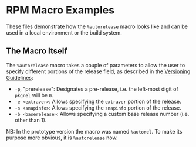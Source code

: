 # RPM Macro Examples

These files demonstrate how the `%autorelease` macro looks like and can be used in a local
environment or the build system.

## The Macro Itself

The `%autorelease` macro takes a couple of parameters to allow the user to specify different
portions of the release field, as described in the [Versioning
Guidelines](https://docs.fedoraproject.org/en-US/packaging-guidelines/Versioning/#_more_complex_versioning):

* `-p`, "prerelease": Designates a pre-release, i.e. the left-most digit of `pkgrel` will be `0`.
* `-e <extraver>`: Allows specifying the `extraver` portion of the release.
* `-s <snapinfo>`: Allows specifying the `snapinfo` portion of the release.
* `-b <baserelease>`: Allows specifying a custom base release number (i.e. other than 1).

NB: In the prototype version the macro was named `%autorel`. To make its purpose more obvious, it is
`%autorelease` now.
